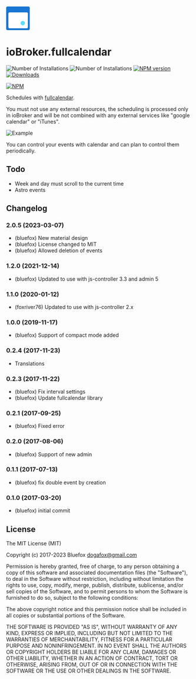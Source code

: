 ![Logo](admin/fullcalendar.png)
# ioBroker.fullcalendar

![Number of Installations](http://iobroker.live/badges/fullcalendar-installed.svg) ![Number of Installations](http://iobroker.live/badges/fullcalendar-stable.svg) [![NPM version](http://img.shields.io/npm/v/iobroker.fullcalendar.svg)](https://www.npmjs.com/package/iobroker.fullcalendar)
[![Downloads](https://img.shields.io/npm/dm/iobroker.fullcalendar.svg)](https://www.npmjs.com/package/iobroker.fullcalendar)

[![NPM](https://nodei.co/npm/iobroker.fullcalendar.png?downloads=true)](https://nodei.co/npm/iobroker.fullcalendar/)

Schedules with [fullcalendar](https://fullcalendar.io).

You must not use any external resources, the scheduling is processed only in ioBroker and will be not combined with any external services like "google calendar" or "iTunes".

![Example](img/example.png)

You can control your events with calendar and can plan to control them periodically.

## Todo
- Week and day must scroll to the current time
- Astro events

<!--
	Placeholder for the next version (at the beginning of the line):
	### **WORK IN PROGRESS**
-->
## Changelog
### 2.0.5 (2023-03-07)
* (bluefox) New material design
* (bluefox) License changed to MIT
* (bluefox) Allowed deletion of events

### 1.2.0 (2021-12-14)
* (bluefox) Updated to use with js-controller 3.3 and admin 5

### 1.1.0 (2020-01-12)
* (foxriver76) Updated to use with js-controller 2.x

### 1.0.0 (2019-11-17)
* (bluefox) Support of compact mode added

### 0.2.4 (2017-11-23)
* Translations

### 0.2.3 (2017-11-22)
* (bluefox) Fix interval settings
* (bluefox) Update fullcalendar library

### 0.2.1 (2017-09-25)
* (bluefox) Fixed error

### 0.2.0 (2017-08-06)
* (bluefox) Support of new admin

### 0.1.1 (2017-07-13)
* (bluefox) fix double event by creation

### 0.1.0 (2017-03-20)
* (bluefox) initial commit

## License
The MIT License (MIT)

Copyright (c) 2017-2023 Bluefox <dogafox@gmail.com>

Permission is hereby granted, free of charge, to any person obtaining a copy
of this software and associated documentation files (the "Software"), to deal
in the Software without restriction, including without limitation the rights
to use, copy, modify, merge, publish, distribute, sublicense, and/or sell
copies of the Software, and to permit persons to whom the Software is
furnished to do so, subject to the following conditions:

The above copyright notice and this permission notice shall be included in
all copies or substantial portions of the Software.

THE SOFTWARE IS PROVIDED "AS IS", WITHOUT WARRANTY OF ANY KIND, EXPRESS OR
IMPLIED, INCLUDING BUT NOT LIMITED TO THE WARRANTIES OF MERCHANTABILITY,
FITNESS FOR A PARTICULAR PURPOSE AND NONINFRINGEMENT. IN NO EVENT SHALL THE
AUTHORS OR COPYRIGHT HOLDERS BE LIABLE FOR ANY CLAIM, DAMAGES OR OTHER
LIABILITY, WHETHER IN AN ACTION OF CONTRACT, TORT OR OTHERWISE, ARISING FROM,
OUT OF OR IN CONNECTION WITH THE SOFTWARE OR THE USE OR OTHER DEALINGS IN
THE SOFTWARE.
